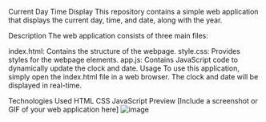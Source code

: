 Current Day Time Display
This repository contains a simple web application that displays the current day, time, and date, along with the year.

Description
The web application consists of three main files:

index.html: Contains the structure of the webpage.
style.css: Provides styles for the webpage elements.
app.js: Contains JavaScript code to dynamically update the clock and date.
Usage
To use this application, simply open the index.html file in a web browser. The clock and date will be displayed in real-time.

Technologies Used
HTML
CSS
JavaScript
Preview
[Include a screenshot or GIF of your web application here]
![image](https://github.com/yaswanthchukka/webDev/assets/138193061/b5667654-4ce7-46c8-a37d-6a96ffa845db)

